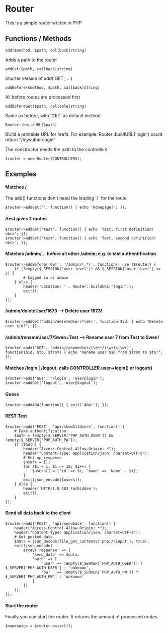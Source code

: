 # Router
This is a simple router written in PHP

## Functions / Methods
```
add($method, $path, callback|string)
```
Adds a path to the router
```
addGet($path, callback|string)
```
Shorter version of add('GET', ...)
```
addBefore($method, $path, callback|string)
```
All before routes are processed first
```
addBeforeGet($path, callable|string)
```
Same as before, with 'GET' as default method
```
Router::buildURL($path)
```
BUild a printable URL for hrefs. For example: Router::buildURL('login') could return "/mysubdir/login"

The constructor needs the path to the controllers
```
$router = new Router(CONTROLLERS);
```
## Examples
#### Matches /
The add() functions don't need the leading '/' for the route
```
$router->addGet('', function() { echo 'Homepage!'; });
```
#### /test gives 2 routes
```
$router->addGet('test', function() { echo 'Test, first definition!<br>'; });
$router->addGet('test', function() { echo 'Test, second definition!<br>'; });
```
#### Matches /admin/... before all other /admin; e.g. to test authentification
```
$router->addBefore('GET', '/admin/(.*)', function() use ($router) { 
    if (!empty($_SESSION['user_level']) && $_SESSION['user_level'] >= 2) {
        # Logged in as admin
    } else {
        header('Location: ' . Router::buildURL('login'));
        exit();
    }
});
```
#### /admin/deleteUser/1673 --> Delete user 1673!
```
$router->addGet('admin/deleteUser/(\d+)', function($id) { echo "Delete user $id!"; });
```
#### /admin/renameUser/7/Swen=Test --> Rename user 7 from Test to Swen!
```
$router->add('GET', 'admin/renameUser/(\d+)/(\w+)=(\w+)', function($id, $to, $from) { echo "Rename user $id from $from to $to!"; });
```
#### Matches /login | /logout, calls CONTROLLER.user->login() or logout()
```
$router->add('GET', '/login', 'user@login');
$router->addGet('logout', 'user@logout');
```
#### Guess
```
$router->add404(function() { exit('404!'); });
```
#### REST Test
```
$router->add('POST', 'api/showAllUsers', function() {
    # Fake authentification
    $auth = !empty($_SERVER['PHP_AUTH_USER']) && !empty($_SERVER['PHP_AUTH_PW']);
    if ($auth) {
        header("Access-Control-Allow-Origin: *");
        header("Content-Type: application/json; charset=UTF-8");
        # Set up response
        $users = [];
        for ($i = 1; $i <= 10; $i++) {
            $users[] = ['id' => $i, 'name' => 'Name' . $i];
        }
        exit(json_encode($users));
    } else {
        header('HTTP/1.0 403 Forbidden');
        exit();
    }
});
```
#### Send all data back to the client
```
$router->add('POST', 'api/sendback', function() {
    header("Access-Control-Allow-Origin: *");
    header("Content-Type: application/json; charset=UTF-8");
    # Get posted data
    $data = json_decode(file_get_contents('php://input'), true);
    exit(json_encode(
        array('response' => [
            'send_data' => $data,
            'auth' => [
                'user' => !empty($_SERVER['PHP_AUTH_USER']) ? $_SERVER['PHP_AUTH_USER'] : 'unknown',
                'pw'   => !empty($_SERVER['PHP_AUTH_PW']) ? $_SERVER['PHP_AUTH_PW'] : 'unknown'
            ]
        ])
    ));
});
```
#### Start the router
Finally you can start the router. It returns the amount of processed routes.
```
$numroutes = $router->start();
```
